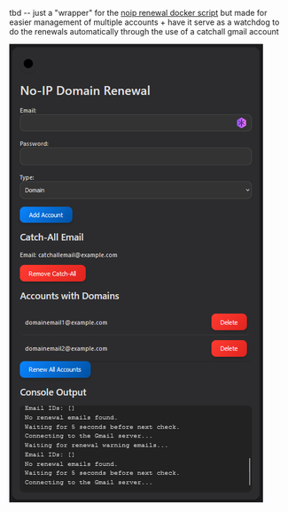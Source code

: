 
tbd -- just a "wrapper" for the [noip renewal docker script](https://github.com/simao-silva/noip-renewer) but made for easier management of multiple accounts + have it serve as a watchdog to do the renewals automatically through the use of a catchall gmail account

  

![demo](https://raw.githubusercontent.com/callbacked/noip-autorenew-gui/master/assets/demo.png)
